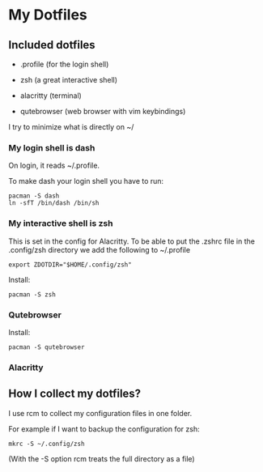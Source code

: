# My Dotfiles

## Included dotfiles

   * .profile (for the login shell)

   * zsh (a great interactive shell)
   * alacritty (terminal)
   * qutebrowser (web browser with vim keybindings)


I try to minimize what is directly on ~/

### My login shell is dash
  On login, it reads ~/.profile.

To make dash your login shell you have to run:
```
pacman -S dash
ln -sfT /bin/dash /bin/sh
```

### My interactive shell is zsh

  This is set in the config for Alacritty.
To be able to put the .zshrc file in the .config/zsh directory we add the following to ~/.profile
```
export ZDOTDIR="$HOME/.config/zsh"
```
Install:
```
pacman -S zsh
```

### Qutebrowser

Install:
```
pacman -S qutebrowser
```

### Alacritty

## How I collect my dotfiles?

I use rcm to collect my configuration files in one folder.

For example if I want to backup the configuration for zsh:
```
mkrc -S ~/.config/zsh
```
(With the -S option rcm treats the full directory as a file)
